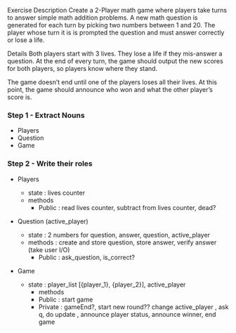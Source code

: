 Exercise
Description
Create a 2-Player math game where players take turns to answer simple math addition problems. A new math question is generated for each turn by picking two numbers between 1 and 20. The player whose turn it is is prompted the question and must answer correctly or lose a life.

Details
Both players start with 3 lives. They lose a life if they mis-answer a question. At the end of every turn, the game should output the new scores for both players, so players know where they stand.

The game doesn’t end until one of the players loses all their lives. At this point, the game should announce who won and what the other player’s score is.

### Step 1 - Extract Nouns

- Players
- Question
- Game

### Step 2 - Write their roles

- Players

  - state : lives counter
  - methods
    - Public : read lives counter, subtract from lives counter, dead?

- Question (active_player)

  - state : 2 numbers for question, answer, question, active_player
  - methods : create and store question, store answer, verify answer (take user I/O)
    - Public : ask_question, is_correct?

- Game

  - state : player_list [{player_1}, {player_2}], active_player
    - methods
    - Public : start game
    - Private : gameEnd?, start new round?? change active_player , ask q, do update , announce player status, announce winner, end game
